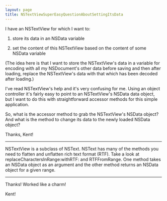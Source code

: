 ```yaml
---
layout: page
title: NSTextViewSuperEasyQuestionAboutSettingItsData
---
```


I have an NSTextView for which I want to:

1)  store its data in an NSData variable

2) set the content of this NSTextView based on the content of some NSData variable

(The idea here is that I want to store the NSTextView's data in a variable for encoding with all my NSDocument's other data before saving and then after loading, replace the NSTextView's data with that which has been decoded after loading.)

I've read NSTextView's help and it's very confusing for me.  Using an object controller it's fairly easy to point to an NSTextView's NSData data object, but I want to do this with straightforward accessor methods for this simple application.

So, what is the accessor method to grab the NSTextView's NSData object?  And what is the method to change its data to the newly loaded NSData object?

Thanks,
Kent!

----

NSTextView is a subclass of NSText. NSText has many of the methods you need to flatten and unflatten rich text format (RTF). Take a look at     replaceCharactersInRange:withRTF: and     RTFFromRange. One method takes an NSData object as an argument and the other method returns an NSData object for a given range. 

----

Thanks!  Worked like a charm!

Kent!

